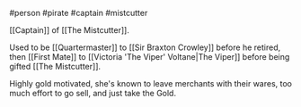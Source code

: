 #person #pirate #captain #mistcutter 

[[Captain]] of [[The Mistcutter]].

Used to be [[Quartermaster]] to [[Sir Braxton Crowley]] before he retired, then [[First Mate]] to [[Victoria 'The Viper' Voltane|The Viper]] before being gifted [[The Mistcutter]].

Highly gold motivated, she's known to leave merchants with their wares, too much effort to go sell, and just take the Gold.